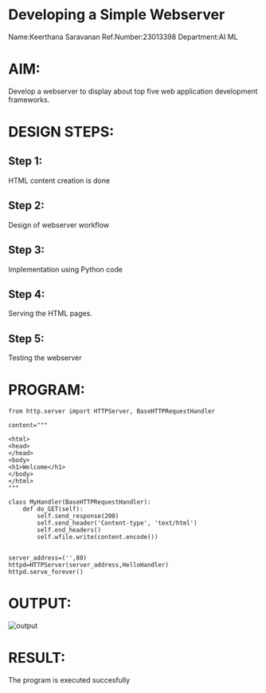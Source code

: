 # Developing a Simple Webserver

Name:Keerthana Saravanan
Ref.Number:23013398
Department:AI ML

# AIM:

Develop a webserver to display about top five web application development frameworks.

# DESIGN STEPS:

## Step 1:

HTML content creation is done

## Step 2:

Design of webserver workflow

## Step 3:

Implementation using Python code

## Step 4:

Serving the HTML pages.

## Step 5:

Testing the webserver
# PROGRAM:
```
from http.server import HTTPServer, BaseHTTPRequestHandler

content="""

<html>
<head>
</head>
<body>
<h1>Welcome</h1>
</body>
</html>
"""

class MyHandler(BaseHTTPRequestHandler):
    def do_GET(self):
        self.send_response(200)
        self.send_header('Content-type', 'text/html')
        self.end_headers()
        self.wfile.write(content.encode())


server_address=('',80)
httpd=HTTPServer(server_address,HelloHandler)
httpd.serve_forever()

```

# OUTPUT:
![output](https://github.com/KeerthanaaSaravanan/Web_server/assets/145742596/08c66f22-c9f7-4c62-ac9b-b8840e1da3ec)

# RESULT:

The program is executed succesfully
